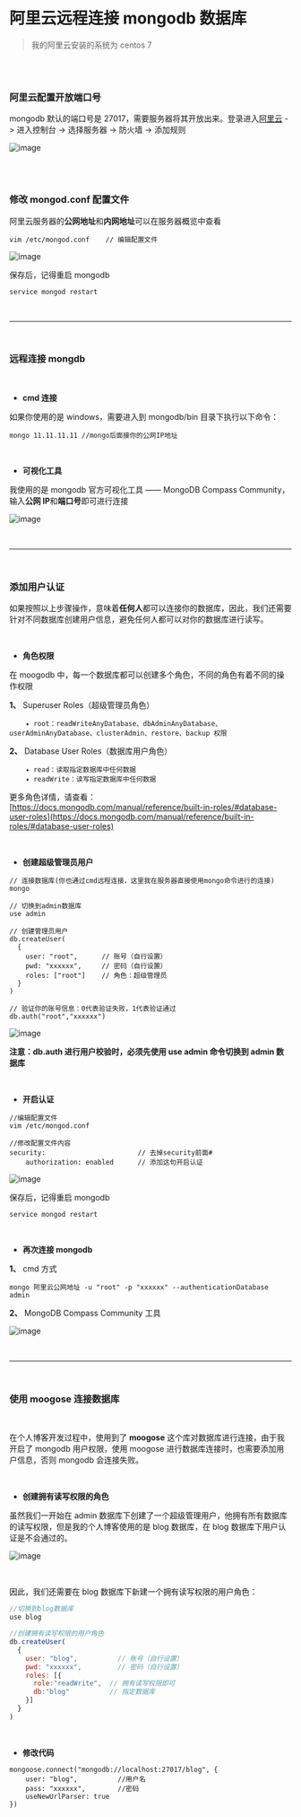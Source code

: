 # 阿里云远程连接 mongodb 数据库

> 我的阿里云安装的系统为 centos 7

</br>
</br>

### 阿里云配置开放端口号

mongodb 默认的端口号是 27017，需要服务器将其开放出来。登录进入[阿里云](https://cn.aliyun.com/) -> 进入控制台 -> 选择服务器 -> 防火墙 -> 添加规则

![image](./img/port.png)

</br>
</br>

### 修改 mongod.conf 配置文件

阿里云服务器的**公网地址**和**内网地址**可以在服务器概览中查看

```
vim /etc/mongod.conf    // 编辑配置文件
```

![image](./img/conf.png)

保存后，记得重启 mongodb

```
service mongod restart
```

</br>

---

</br>

### 远程连接 mongdb

</br>

- **cmd 连接**

如果你使用的是 windows，需要进入到 mongodb/bin 目录下执行以下命令：

```
mongo 11.11.11.11 //mongo后面接你的公网IP地址
```

</br>

- **可视化工具**

我使用的是 mongodb 官方可视化工具 —— MongoDB Compass Community，输入**公网 IP**和**端口号**即可进行连接

![image](./img/connect.png)

</br>

---

</br>

### 添加用户认证

如果按照以上步骤操作，意味着**任何人**都可以连接你的数据库，因此，我们还需要针对不同数据库创建用户信息，避免任何人都可以对你的数据库进行读写。

</br>

- **角色权限**

在 moogodb 中，每一个数据库都可以创建多个角色，不同的角色有着不同的操作权限

**1、** Superuser Roles（超级管理员角色）

```
    ✦ root：readWriteAnyDatabase、dbAdminAnyDatabase、userAdminAnyDatabase、clusterAdmin、restore、backup 权限
```

**2、** Database User Roles（数据库用户角色）

```
    ✦ read：读取指定数据库中任何数据
    ✦ readWrite：读写指定数据库中任何数据
```

更多角色详情，请查看： [https://docs.mongodb.com/manual/reference/built-in-roles/#database-user-roles](https://docs.mongodb.com/manual/reference/built-in-roles/#database-user-roles)

</br>

- **创建超级管理员用户**

```
// 连接数据库(你也通过cmd远程连接，这里我在服务器直接使用mongo命令进行的连接)
mongo

// 切换到admin数据库
use admin

// 创建管理员用户
db.createUser(
  {
    user: "root",      // 账号（自行设置）
    pwd: "xxxxxx",     // 密码（自行设置）
    roles: ["root"]    // 角色：超级管理员
  }
)

// 验证你的账号信息：0代表验证失败，1代表验证通过
db.auth("root","xxxxxx")
```

![image](./img/superman.png)

**注意：db.auth 进行用户校验时，必须先使用 use admin 命令切换到 admin 数据库**

</br>

- **开启认证**

```
//编辑配置文件
vim /etc/mongod.conf

//修改配置文件内容
security:                       // 去掉security前面#
    authorization: enabled      // 添加这句开启认证
```

![image](./img/superman-conf.png)

保存后，记得重启 mongodb

```
service mongod restart
```

</br>

- **再次连接 mongodb**

**1、** cmd 方式

```
mongo 阿里云公网地址 -u "root" -p "xxxxxx" --authenticationDatabase admin
```

**2、** MongoDB Compass Community 工具

![image](./img/connect-auth.png)

</br>

---

</br>

### 使用 moogose 连接数据库

</br>

在个人博客开发过程中，使用到了 **moogose** 这个库对数据库进行连接，由于我开启了 mongodb 用户权限，使用 moogose 进行数据库连接时，也需要添加用户信息，否则 mongodb 会连接失败。

</br>

- **创建拥有读写权限的角色**

虽然我们一开始在 admin 数据库下创建了一个超级管理用户，他拥有所有数据库的读写权限，但是我的个人博客使用的是 blog 数据库，在 blog 数据库下用户认证是不会通过的。

![image](./img/writeReadLimit.png)

</br>

因此，我们还需要在 blog 数据库下新建一个拥有读写权限的用户角色：

```javascript
//切换到blog数据库
use blog

//创建拥有读写权限的用户角色
db.createUser(
  {
    user: "blog",          // 账号（自行设置）
    pwd: "xxxxxx",         // 密码（自行设置）
    roles: [{
      role:"readWrite",  // 拥有读写权限即可
      db:"blog"          // 指定数据库
    }]
  }
)
```

</br>

- **修改代码**

```javascrit
mongoose.connect("mongodb://localhost:27017/blog", {
    user: "blog",          //用户名
    pass: "xxxxxx",        //密码
    useNewUrlParser: true
})
```

